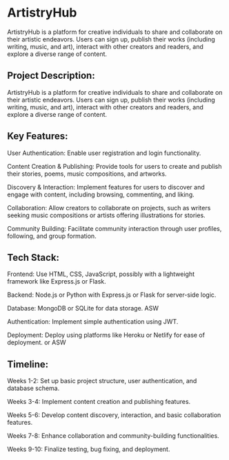 # ArtistryHub
ArtistryHub is a platform for creative individuals to share and collaborate on their artistic endeavors. Users can sign up, publish their works (including writing, music, and art), interact with other creators and readers, and explore a diverse range of content.

## Project Description:
ArtistryHub is a platform for creative individuals to share and collaborate on their artistic endeavors. Users can sign up, publish their works (including writing, music, and art), interact with other creators and readers, and explore a diverse range of content.

## Key Features:

User Authentication: Enable user registration and login functionality.

Content Creation & Publishing: Provide tools for users to create and publish their stories, poems, music compositions, and artworks.

Discovery & Interaction: Implement features for users to discover and engage with content, including browsing, commenting, and liking.

Collaboration: Allow creators to collaborate on projects, such as writers seeking music compositions or artists offering illustrations for stories.

Community Building: Facilitate community interaction through user profiles, following, and group formation.

## Tech Stack:

Frontend: Use HTML, CSS, JavaScript, possibly with a lightweight framework like Express.js or Flask.

Backend: Node.js or Python with Express.js or Flask for server-side logic.

Database: MongoDB or SQLite for data storage. ASW

Authentication: Implement simple authentication using JWT.

Deployment: Deploy using platforms like Heroku or Netlify for ease of deployment. or ASW

## Timeline:

Weeks 1-2: Set up basic project structure, user authentication, and database schema.

Weeks 3-4: Implement content creation and publishing features.

Weeks 5-6: Develop content discovery, interaction, and basic collaboration features.

Weeks 7-8: Enhance collaboration and community-building functionalities.

Weeks 9-10: Finalize testing, bug fixing, and deployment.
